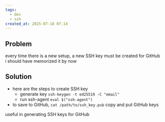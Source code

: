 ```yaml
---
tags:
  - dev
  - ssh
created_at: 2025-07-18 07:14
---
```

## Problem
every time there is a new setup, a new SSH key must be created for GitHub
i should have memorized it by now

## Solution
- here are the steps to create SSH key
	- generate key `ssh-keygen -t ed25519 -C "email"`
	- run ssh-agent `eval $("ssh-agent")`
- to save to GitHub, `cat /path/to/ssh_key.pub` copy and put GitHub keys

useful in generating SSH keys for GitHub
